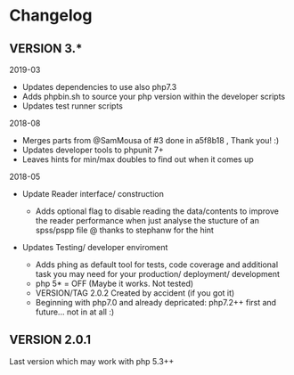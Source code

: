 # Changelog

## VERSION 3.*

2019-03

+ Updates dependencies to use also php7.3
+ Adds phpbin.sh to source your php version within the developer scripts
+ Updates test runner scripts


2018-08

+ Merges parts from @SamMousa of #3 done in a5f8b18 , Thank you! :)
+ Updates developer tools to phpunit 7+
+ Leaves hints for min/max doubles to find out when it comes up

2018-05

+ Update Reader interface/ construction
    + Adds optional flag to disable reading the data/contents to improve the
      reader performance when just analyse the stucture of an spss/pspp file
      @ thanks to stephanw for the hint

+ Updates Testing/ developer enviroment<br>
    + Adds phing as default tool for tests, code coverage and additional task
      you may need for your production/ deployment/ development
    + php 5* = OFF (Maybe it works. Not tested)
    + VERSION/TAG 2.0.2 Created by accident (if you got it)
    + Beginning with php7.0 and already depricated: php7.2++ first and future...
      not in at all :)

## VERSION 2.0.1

Last version which may work with php 5.3++
